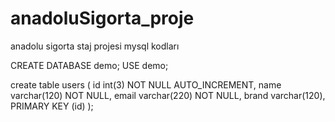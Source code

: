 # anadoluSigorta_proje
anadolu sigorta staj projesi mysql kodları


CREATE DATABASE demo;
USE demo;

create table users (
	id  int(3) NOT NULL AUTO_INCREMENT,
	name varchar(120) NOT NULL,
	email varchar(220) NOT NULL,
	brand varchar(120),
	PRIMARY KEY (id)
);
